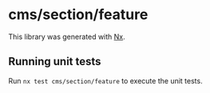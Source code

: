 # cms/section/feature

This library was generated with [Nx](https://nx.dev).

## Running unit tests

Run `nx test cms/section/feature` to execute the unit tests.
